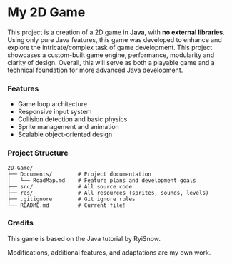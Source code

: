 # My 2D Game
This project is a creation of a 2D game in **Java**, with **no external libraries**. 
Using only pure Java features, this game was developed to enhance and explore the intricate/complex task of game development.
This project showcases a custom-built game engine, performance, modularity and clarity of design. Overall, this will serve as both a playable game and a technical foundation for more advanced Java development.

### Features
- Game loop architecture
- Responsive input system
- Collision detection and basic physics
- Sprite management and animation
- Scalable object-oriented design

### Project Structure

```
2D-Game/
├── Documents/        # Project documentation
│   └── RoadMap.md    # Feature plans and development goals
├── src/              # All source code
├── res/              # All resources (sprites, sounds, levels)
├── .gitignore        # Git ignore rules
└── README.md         # Current file!
```

### Credits
This game is based on the Java tutorial by RyiSnow.   

Modifications, additional features, and adaptations are my own work. 
